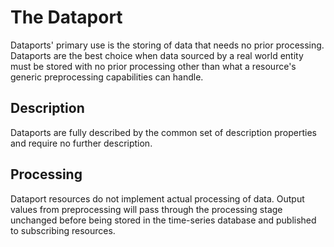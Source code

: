 The Dataport
============

Dataports' primary use is the storing of data that needs no prior
processing. Dataports are the best choice when data sourced by a real
world entity must be stored with no prior processing other than what a
resource's generic preprocessing capabilities can handle.

Description
-----------

Dataports are fully described by the common set of description
properties and require no further description.

Processing
----------

Dataport resources do not implement actual processing of data. Output
values from preprocessing will pass through the processing stage
unchanged before being stored in the time-series database and published
to subscribing resources.

